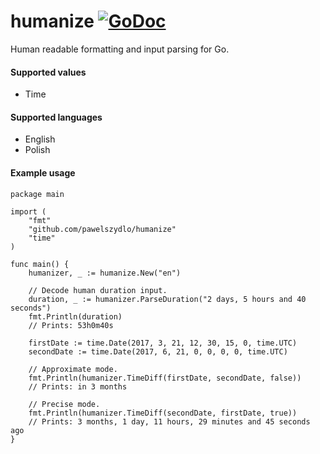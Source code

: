 # humanize [![GoDoc](https://godoc.org/github.com/pawelszydlo/humanize?status.svg)](https://godoc.org/github.com/pawelszydlo/humanize)
Human readable formatting and input parsing for Go. 

#### Supported values
* Time

#### Supported languages
* English
* Polish

#### Example usage

```golang
package main

import (
	"fmt"
	"github.com/pawelszydlo/humanize"
	"time"
)

func main() {
	humanizer, _ := humanize.New("en")

	// Decode human duration input.
	duration, _ := humanizer.ParseDuration("2 days, 5 hours and 40 seconds")
	fmt.Println(duration) 
	// Prints: 53h0m40s

	firstDate := time.Date(2017, 3, 21, 12, 30, 15, 0, time.UTC)
	secondDate := time.Date(2017, 6, 21, 0, 0, 0, 0, time.UTC)

	// Approximate mode.
	fmt.Println(humanizer.TimeDiff(firstDate, secondDate, false))
    // Prints: in 3 months

	// Precise mode.
	fmt.Println(humanizer.TimeDiff(secondDate, firstDate, true))
    // Prints: 3 months, 1 day, 11 hours, 29 minutes and 45 seconds ago
}
```